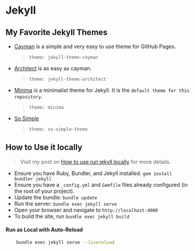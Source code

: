# Jekyll

## My Favorite Jekyll Themes

- [Cayman](https://pages-themes.github.io/cayman/) is a simple and very easy to use theme for GitHub Pages.
  > `theme: jekyll-theme-cayman`
- [Architect](https://pages-themes.github.io/architect/) is as easy as cayman.
  > `theme: jekyll-theme-architect`
- [Minima](https://github.com/jekyll/minima) is a minimalist theme for Jekyll. It is the `default theme for this repository`.
  > `theme: minima`
- [So Simple](https://github.com/mmistakes/so-simple-theme)
  > `theme: so-simple-theme`

## How to Use it locally

> Visit my post on [How to use run jekyll locally](https://docs.jpdiaz.dev/posts/run-jekyll-localhost/) for more details.

- Ensure you have Ruby, Bundler, and Jekyll installed. `gem install bundler jekyll`
- Ensure you have a `_config.yml` and `Gemfile` files already configured (in the root of your project).
- Update the bundle: `bundle update`
- Run the server: `bundle exec jekyll serve`
- Open your browser and navigate to `http://localhost:4000`
- To build the site, run `bundle exec jekyll build`

#### Run as Local with Auto-Reload

```sh
    bundle exec jekyll serve --livereload
```
